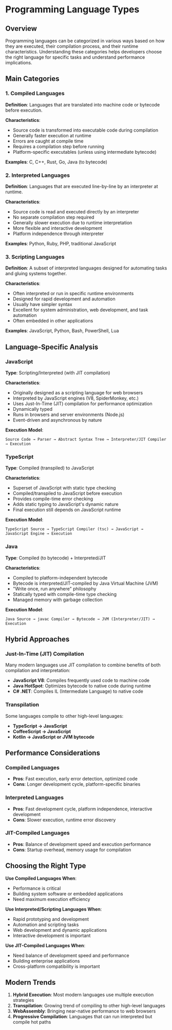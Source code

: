 # Programming Language Types

## Overview

Programming languages can be categorized in various ways based on how they are executed, their compilation process, and their runtime characteristics. Understanding these categories helps developers choose the right language for specific tasks and understand performance implications.

## Main Categories

### 1. Compiled Languages

**Definition**: Languages that are translated into machine code or bytecode before execution.

**Characteristics**:
- Source code is transformed into executable code during compilation
- Generally faster execution at runtime
- Errors are caught at compile time
- Requires a compilation step before running
- Platform-specific executables (unless using intermediate bytecode)

**Examples**: C, C++, Rust, Go, Java (to bytecode)

### 2. Interpreted Languages

**Definition**: Languages that are executed line-by-line by an interpreter at runtime.

**Characteristics**:
- Source code is read and executed directly by an interpreter
- No separate compilation step required
- Generally slower execution due to runtime interpretation
- More flexible and interactive development
- Platform independence through interpreter

**Examples**: Python, Ruby, PHP, traditional JavaScript

### 3. Scripting Languages

**Definition**: A subset of interpreted languages designed for automating tasks and gluing systems together.

**Characteristics**:
- Often interpreted or run in specific runtime environments
- Designed for rapid development and automation
- Usually have simpler syntax
- Excellent for system administration, web development, and task automation
- Often embedded in other applications

**Examples**: JavaScript, Python, Bash, PowerShell, Lua

## Language-Specific Analysis

### JavaScript

**Type**: Scripting/Interpreted (with JIT compilation)

**Characteristics**:
- Originally designed as a scripting language for web browsers
- Interpreted by JavaScript engines (V8, SpiderMonkey, etc.)
- Uses Just-In-Time (JIT) compilation for performance optimization
- Dynamically typed
- Runs in browsers and server environments (Node.js)
- Event-driven and asynchronous by nature

**Execution Model**:
```
Source Code → Parser → Abstract Syntax Tree → Interpreter/JIT Compiler → Execution
```

### TypeScript

**Type**: Compiled (transpiled) to JavaScript

**Characteristics**:
- Superset of JavaScript with static type checking
- Compiled/transpiled to JavaScript before execution
- Provides compile-time error checking
- Adds static typing to JavaScript's dynamic nature
- Final execution still depends on JavaScript runtime

**Execution Model**:
```
TypeScript Source → TypeScript Compiler (tsc) → JavaScript → JavaScript Engine → Execution
```

### Java

**Type**: Compiled (to bytecode) + Interpreted/JIT

**Characteristics**:
- Compiled to platform-independent bytecode
- Bytecode is interpreted/JIT-compiled by Java Virtual Machine (JVM)
- "Write once, run anywhere" philosophy
- Statically typed with compile-time type checking
- Managed memory with garbage collection

**Execution Model**:
```
Java Source → javac Compiler → Bytecode → JVM (Interpreter/JIT) → Execution
```

## Hybrid Approaches

### Just-In-Time (JIT) Compilation

Many modern languages use JIT compilation to combine benefits of both compilation and interpretation:

- **JavaScript V8**: Compiles frequently used code to machine code
- **Java HotSpot**: Optimizes bytecode to native code during runtime
- **C# .NET**: Compiles IL (Intermediate Language) to native code

### Transpilation

Some languages compile to other high-level languages:
- **TypeScript → JavaScript**
- **CoffeeScript → JavaScript**
- **Kotlin → JavaScript or JVM bytecode**

## Performance Considerations

### Compiled Languages
- **Pros**: Fast execution, early error detection, optimized code
- **Cons**: Longer development cycle, platform-specific binaries

### Interpreted Languages
- **Pros**: Fast development cycle, platform independence, interactive development
- **Cons**: Slower execution, runtime error discovery

### JIT-Compiled Languages
- **Pros**: Balance of development speed and execution performance
- **Cons**: Startup overhead, memory usage for compilation

## Choosing the Right Type

**Use Compiled Languages When**:
- Performance is critical
- Building system software or embedded applications
- Need maximum execution efficiency

**Use Interpreted/Scripting Languages When**:
- Rapid prototyping and development
- Automation and scripting tasks
- Web development and dynamic applications
- Interactive development is important

**Use JIT-Compiled Languages When**:
- Need balance of development speed and performance
- Building enterprise applications
- Cross-platform compatibility is important

## Modern Trends

1. **Hybrid Execution**: Most modern languages use multiple execution strategies
2. **Transpilation**: Growing trend of compiling to other high-level languages
3. **WebAssembly**: Bringing near-native performance to web browsers
4. **Progressive Compilation**: Languages that can run interpreted but compile hot paths 